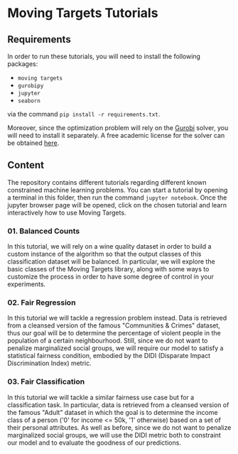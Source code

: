 # Moving Targets Tutorials

## Requirements

In order to run these tutorials, you will need to install the following packages:

* `moving targets`
* `gurobipy`
* `jupyter`
* `seaborn`

via the command `pip install -r requirements.txt`.

Moreover, since the optimization problem will rely on the [Gurobi](https://www.gurobi.com/) solver, you will need to
install it separately. A free academic license for the solver can be obtained
[here](https://www.gurobi.com/academia/academic-program-and-licenses/).

## Content

The repository contains different tutorials regarding different known constrained machine learning problems. You can
start a tutorial by opening a terminal in this folder, then run the command `jupyter notebook`. Once the jupyter browser
page will be opened, click on the chosen tutorial and learn interactively how to use Moving Targets.

### 01. Balanced Counts

In this tutorial, we will rely on a wine quality dataset in order to build a custom instance of the algorithm so that
the output classes of this classification dataset will be balanced. In particular, we will explore the basic classes of
the Moving Targets library, along with some ways to customize the process in order to have some degree of control in
your experiments.

### 02. Fair Regression

In this tutorial we will tackle a regression problem instead. Data is retrieved from a cleansed version of the famous
"Communities & Crimes" dataset, thus our goal will be to determine the percentage of violent people in the population of
a certain neighbourhood. Still, since we do not want to penalize marginalized social groups, we will require our model
to satisfy a statistical fairness condition, embodied by the DIDI (Disparate Impact Discrimination Index) metric.

### 03. Fair Classification

In this tutorial we will tackle a similar fairness use case but for a classification task. In particular, data is
retrieved from a cleansed version of the famous "Adult" dataset in which the goal is to determine the income class of a
person ('0' for income <= 50k, '1' otherwise) based on a set of their personal attributes. As well as before, since we
do not want to penalize marginalized social groups, we will use the DIDI metric both to constraint our model and to
evaluate the goodness of our predictions.
